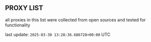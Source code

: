 ## PROXY LIST

all proxies in this list were collected from open sources and tested for functionality

last update: `2025-03-30 13:28:36.686728+00:00` UTC